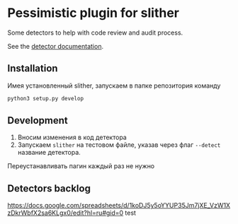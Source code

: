 # Pessimistic plugin for slither

Some detectors to help with code review and audit process.

See the [detector documentation](https://github.com/trailofbits/slither/wiki/Adding-a-new-detector).

## Installation

Имея установленный slither, запускаем в папке репозитория команду

```bash
python3 setup.py develop
```

## Development

1. Вносим изменения в код детектора
2. Запускаем `slither` на тестовом файле, указав через флаг `--detect` название детектора.

Переустанавливать пагин каждый раз не нужно

## Detectors backlog
https://docs.google.com/spreadsheets/d/1koDJ5y5oYYUP35Jm7jXE_VzW1XzDkrWbfX2sa6KLgx0/edit?hl=ru#gid=0
test
